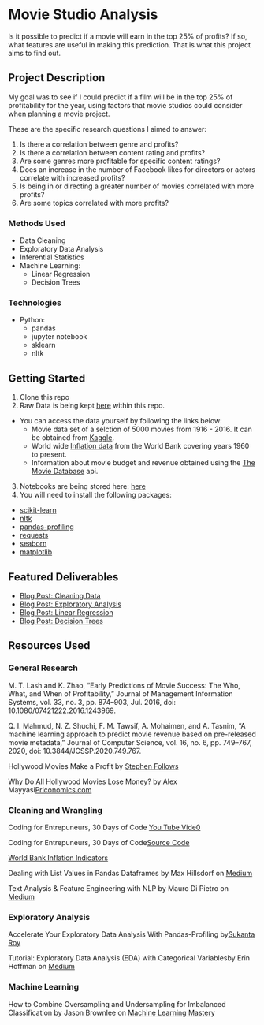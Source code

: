 # Movie Studio Analysis
Is it possible to predict if a movie will earn in the top 25% of profits? If so, what features are useful in making this prediction.  That is what this project aims to find out.

## Project Description
My goal was to see if I could predict if a film will be in the top 25% of profitability for the year, using factors that movie studios could consider when planning a movie project.  

These are the specific research questions I aimed to answer:

1.	Is there a correlation between genre and profits?
2.	Is there a correlation between content rating and profits?
3.	Are some genres more profitable for specific content ratings?
4.	Does an increase in the number of Facebook likes for directors or actors correlate with increased profits?
5.	Is being in or directing a greater number of movies correlated with more profits?
6.	Are some topics correlated with more profits?

### Methods Used
* Data Cleaning
* Exploratory Data Analysis
* Inferential Statistics
* Machine Learning:
  * Linear Regression
  * Decision Trees

### Technologies
 
* Python:
  * pandas
  * jupyter notebook 
  * sklearn
  * nltk

## Getting Started

1. Clone this repo 
2. Raw Data is being kept [here](https://github.com/MariannBea/Movie-Studio-Analysis/tree/main/data/raw_data) within this repo.  
* You can access the data yourself by following the links below:
  * Movie data set of a selction of 5000 movies from 1916 - 2016. It can be obtained from [Kaggle](https://www.kaggle.com/carolzhangdc/imdb-5000-movie-dataset). 
  * World wide [Inflation data](https://data.worldbank.org/indicator/FP.CPI.TOTL.ZG) from the World Bank covering years 1960 to present.
  * Information about movie budget and revenue obtained using the [The Movie Database](https://www.themoviedb.org/?language=en-US) api. 
3. Notebooks are being stored here: [here](https://github.com/MariannBea/Movie-Studio-Analysis/tree/main/Notebooks)
4. You will need to install the following packages:
  * [scikit-learn](https://scikit-learn.org/stable/install.html)
  * [nltk](https://www.nltk.org/install.html)
  * [pandas-profiling](https://pandas-profiling.github.io/pandas-profiling/docs/master/index.html)
  * [requests](https://anaconda.org/anaconda/requests)
  * [seaborn](https://www.delftstack.com/howto/seaborn/conda-install-seaborn-module-python/)
  * [matplotlib](https://anaconda.org/conda-forge/matplotlib)

## Featured Deliverables
* [Blog Post: Cleaning Data](https://mariannbea.github.io//machine%20learning/movie-studio-profits-cleaning/)
* [Blog Post: Exploratory Analysis](https://mariannbea.github.io//machine%20learning/movie-studio-profits-eda/)
* [Blog Post: Linear Regression](https://mariannbea.github.io//machine%20learning/movie-studio-profits-linear-regression/)
* [Blog Post: Decision Trees](https://mariannbea.github.io//machine%20learning/movie-studio-profits-decision-trees/)

## Resources Used

### General Research

M. T. Lash and K. Zhao, “Early Predictions of Movie Success: The Who, What, and When of Profitability,” Journal of Management Information Systems, vol. 33, no. 3, pp. 874–903, Jul. 2016, doi: 10.1080/07421222.2016.1243969.

Q. I. Mahmud, N. Z. Shuchi, F. M. Tawsif, A. Mohaimen, and A. Tasnim, “A machine learning approach to predict movie revenue based on pre-released movie metadata,” Journal of Computer Science, vol. 16, no. 6, pp. 749–767, 2020, doi: 10.3844/JCSSP.2020.749.767.

Hollywood Movies Make a Profit by [Stephen Follows](https://stephenfollows.com/hollywood-movies-make-a-profit/)

Why Do All Hollywood Movies Lose Money? by Alex Mayyasi[Priconomics.com](https://priceonomics.com/why-do-all-hollywood-movies-lose-money/)

### Cleaning and Wrangling

Coding for Entrepuneurs, 30 Days of Code [You Tube Vide0](https://www.youtube.com/watch?v=Sg5VTTBIhqo)

Coding for Entrepuneurs, 30 Days of Code[Source Code](https://github.com/codingforentrepreneurs/30-Days-of-Python/tree/master/tutorial-reference/Day%2013)

[World Bank Inflation Indicators](https://data.worldbank.org/indicator/FP.CPI.TOTL.ZG)

Dealing with List Values in Pandas Dataframes by Max Hillsdorf on [Medium](https://towardsdatascience.com/dealing-with-list-values-in-pandas-dataframes-a177e534f173)

Text Analysis & Feature Engineering with NLP by Mauro Di Pietro on [Medium](https://towardsdatascience.com/text-analysis-feature-engineering-with-nlp-502d6ea9225d)

### Exploratory Analysis

Accelerate Your Exploratory Data Analysis With Pandas-Profiling by[Sukanta Roy](https://towardsdatascience.com/accelerate-your-exploratory-data-analysis-with-pandas-profiling-4eca0cb770d1) 

Tutorial: Exploratory Data Analysis (EDA) with Categorical Variablesby Erin Hoffman on [Medium](https://medium.com/analytics-vidhya/tutorial-exploratory-data-analysis-eda-with-categorical-variables-6a569a3aea55)

### Machine Learning

How to Combine Oversampling and Undersampling for Imbalanced Classification by Jason Brownlee on [Machine Learning Mastery](https://machinelearningmastery.com/combine-oversampling-and-undersampling-for-imbalanced-classification)





